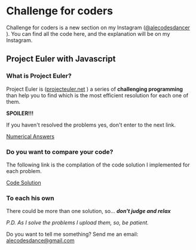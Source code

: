 # Challenge for coders
Challenge for coders is a new section on my Instagram ([@alecodesdancer](https://www.instagram.com/alecodesdancer/) ).
You can find all the code here, and the explanation will be on my Instagram.

##  **Project Euler** with Javascript

### What is Project Euler?

Project Euler is ([projecteuler.net](https://projecteuler.net) ) a series of **challenging programming** than help you to find which is the most efficient resolution for each one of them.

**SPOILER!!!**

If you haven't resolved the problems yes, don't enter to the next link.

[Numerical Answers](https://github.com/alecodesdancer/project-euler/blob/master/numerical-answers.md)

### Do you want to compare your code?

The following link is the compilation of the code solution I implemented for each problem.

[Code Solution](https://github.com/alecodesdancer/project-euler/tree/master/code-solution)

### To each his own

There could be more than one solution, so... ***don't judge and relax***

*P.D. 
As I solve the problems I upload them, so,  be patient.*

Do you want to tell me something? 
Send me an email: alecodesdance@gmail.com
